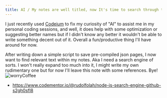 ```yaml
---
title: AI / My notes are well titled, now It's time to search through them!
---
```

I just recently used [Codeium](https://codeium.com/) to fix my curiosity of "AI" to assist me in my personal coding sessions, and well, it does help with some optimization or suggesting better names but if I didn't know any better it wouldn't be able to write something decent out of it. Overall a fun/productive thing I'll have around for now.

After writing down a simple script to save pre-compiled json pages, I now want to find relevant text within my notes. Aka I need a search engine of sorts. I won't really expand too much into it, I might write my own rudimentary one but for now I'll leave this note with some references. Bye! \
![worryCoffee](https://cdn.frankerfacez.com/emoticon/350657/2)

- https://www.codementor.io/@rudolfolah/node-js-search-engine-github-s2gh0sfl8